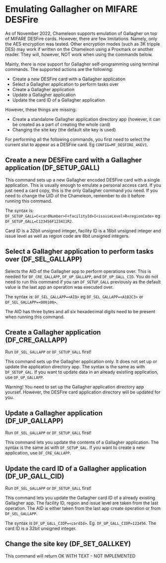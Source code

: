# Emulating Gallagher on MIFARE DESFire
As of November 2022, Chameleon supports emulation of Gallagher on top of MIFARE DESFire cards. However, there are few limitations. 
Namely, only the AES encryption was tested. Other encryption modes (such as 3K tripple DES) may work if written on the Chameleon using a Proxmark or another reader.
They will, however, NOT work when using the commands below.

Mainly, there is now support for Gallagher self-programming using terminal commands. The supported actions are the following:
* Create a new DESFire card with a Gallagher application
* Select a Gallagher application to perform tasks over
* Create a Gallagher application
* Update a Gallagher application
* Update the card ID of a Gallagher application

However, these things are missing:
* Create a standalone Gallagher application directory app (however, it can be created as a part of creating the whole card)
* Changing the site key (the default site key is used)

For performing all the following commands, you first need to select the current slot to appear as a DESFire card. Eg ``CONFIG=MF_DESFIRE_4KEV1``.

## Create a new DESFire card with a Gallagher application (DF_SETUP_GALL)
This command sets up a new Gallagher encoded DESFire card with a single application. This is usually enough to emulate a personal access card.
If you just need a card copy, this is the only Gallagher command you need. If you need to change the UID of the Chameleon, remember to do it before running this command.

The syntax is: ``DF_SETUP_GALL=C<cardNumber>F<facilityId>I<issuieLevel>R<regionCode>`` eg ``DF_SETUP_GALL=C123456F1234I1R2``.

Card ID is a 32bit unsigned integer, facility ID is a 16bit unsigned integer and issue level as well as region code are 8bit unsigned integers.

## Select a Gallagher application to perform tasks over (DF_SEL_GALLAPP)
Selects the AID of the Gallagher app to perform operations over. This is needed for ``DF_CRE_GALLAPP``, ``DF_UP_GALLAPP``, and ``DF_UP_GALL_CID``. You do not need to run this command if you ran ``DF_SETUP_GALL`` previously as the default value is the last app an operation was executed over.

The syntax is: ``DF_SEL_GALLAPP=<AID>`` eg ``DF_SEL_GALLAPP=<A1B2C3>`` or ``DF_SEL_GALLAPP=<000100>``.

The AID has three bytes and all six hexadecimal digits need to be present when running this command.

## Create a Gallagher application (DF_CRE_GALLAPP)
Run ``DF_SEL_GALLAPP`` or ``DF_SETUP_GALL`` first!

This command sets up the Gallagher application only. It does not set up or update the application directory app. The syntax is the same as with ``DF_SETUP_GAL``. If you want to update data in an already existiing application, use ``DF_UP_GALLAPP``.

Warning! You need to set up the Gallagher application directory app yoursef. However, the DESFire card application directory will be updated for you.

## Update a Gallagher application (DF_UP_GALLAPP)
Run ``DF_SEL_GALLAPP`` or ``DF_SETUP_GALL`` first!

This command lets you update the contents of a Gallagher application. The syntax is the same as with ``DF_SETUP_GAL``. If you want to create a new application, use ``DF_CRE_GALLAPP``.

## Update the card ID of a Gallagher application (DF_UP_GALL_CID)
Run ``DF_SEL_GALLAPP`` or ``DF_SETUP_GALL`` first!

This command lets you update the Gallagher card ID of a already existing Gallagher app. The facility ID, region and issue level are taken from the last operation. The AID is either taken from the last app create operation or from ``DF_SEL_GALLAPP``.

The syntax is ``DF_UP_GALL_CIDP=<cardId>``. Eg. ``DF_UP_GALL_CIDP=123456``. The card ID is a 32bit unsigned integer.

## Change the site key (DF_SET_GALLKEY)
This command will return OK WITH TEXT - NOT IMPLEMENTED
